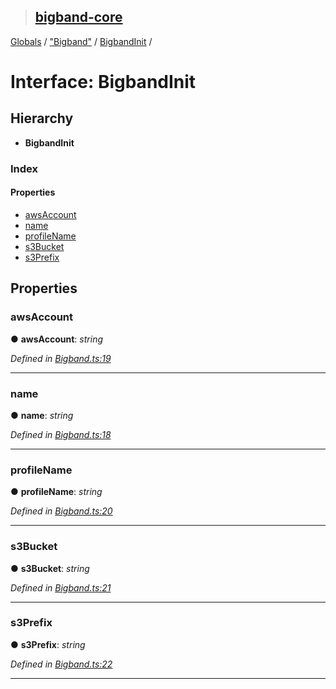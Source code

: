 > ## [bigband-core](../README.md)

[Globals](../globals.md) / ["Bigband"](../modules/_bigband_.md) / [BigbandInit](_bigband_.bigbandinit.md) /

# Interface: BigbandInit

## Hierarchy

* **BigbandInit**

### Index

#### Properties

* [awsAccount](_bigband_.bigbandinit.md#awsaccount)
* [name](_bigband_.bigbandinit.md#name)
* [profileName](_bigband_.bigbandinit.md#profilename)
* [s3Bucket](_bigband_.bigbandinit.md#s3bucket)
* [s3Prefix](_bigband_.bigbandinit.md#s3prefix)

## Properties

###  awsAccount

● **awsAccount**: *string*

*Defined in [Bigband.ts:19](https://github.com/imaman/bigband/blob/2497e7d/packages/core/src/Bigband.ts#L19)*

___

###  name

● **name**: *string*

*Defined in [Bigband.ts:18](https://github.com/imaman/bigband/blob/2497e7d/packages/core/src/Bigband.ts#L18)*

___

###  profileName

● **profileName**: *string*

*Defined in [Bigband.ts:20](https://github.com/imaman/bigband/blob/2497e7d/packages/core/src/Bigband.ts#L20)*

___

###  s3Bucket

● **s3Bucket**: *string*

*Defined in [Bigband.ts:21](https://github.com/imaman/bigband/blob/2497e7d/packages/core/src/Bigband.ts#L21)*

___

###  s3Prefix

● **s3Prefix**: *string*

*Defined in [Bigband.ts:22](https://github.com/imaman/bigband/blob/2497e7d/packages/core/src/Bigband.ts#L22)*

___